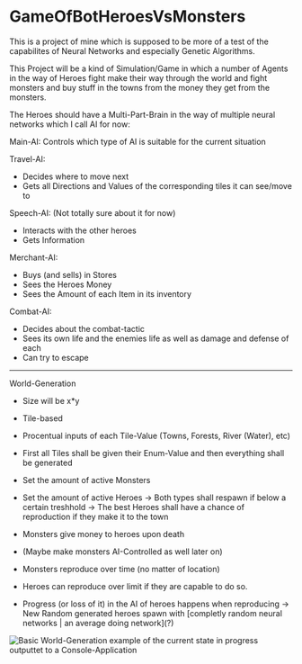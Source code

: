 # GameOfBotHeroesVsMonsters

This is a project of mine which is supposed to be more of a test of the capabilites of Neural Networks and especially Genetic Algorithms.

This Project will be a kind of Simulation/Game in which a number of Agents in the way of Heroes fight make their way through the world and fight monsters and buy stuff in the towns from the money they get from the monsters.

The Heroes should have a Multi-Part-Brain in the way of multiple neural networks which I call AI for now:

Main-AI:
Controls which type of AI is suitable for the current situation

Travel-AI:
- Decides where to move next
- Gets all Directions and Values of the corresponding tiles it can see/move to

Speech-AI: (Not totally sure about it for now)
- Interacts with the other heroes
- Gets Information

Merchant-AI:
- Buys (and sells) in Stores
- Sees the Heroes Money
- Sees the Amount of each Item in its inventory

Combat-AI:
- Decides about the combat-tactic
- Sees its own life and the enemies life as well as damage and defense of each
- Can try to escape

----

World-Generation
- Size will be x*y
- Tile-based
- Procentual inputs of each Tile-Value (Towns, Forests, River (Water), etc)
- First all Tiles shall be given their Enum-Value and then everything shall be generated

- Set the amount of active Monsters
- Set the amount of active Heroes
-> Both types shall respawn if below a certain treshhold
-> The best Heroes shall have a chance of reproduction if they make it to the town

- Monsters give money to heroes upon death
- (Maybe make monsters AI-Controlled as well later on)

- Monsters reproduce over time (no matter of location)
- Heroes can reproduce over limit if they are capable to do so.

- Progress (or loss of it) in the AI of heroes happens when reproducing
-> New Random generated heroes spawn with \[completly random neural networks | an average doing network](?)

![Basic World-Generation example of the current state in progress outputtet to a Console-Application](https://i.imgur.com/kH4kkCL.png)
